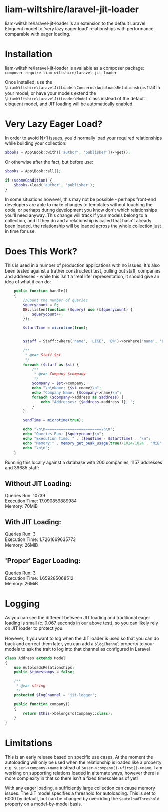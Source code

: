 # liam-wiltshire/laravel-jit-loader

liam-wiltshire/laravel-jit-loader is an extension to the default Laravel Eloquent model to 'very lazy eager load' relationships with performance comparable with eager loading.

# Installation
liam-wiltshire/laravel-jit-loader is available as a composer package:
`composer require liam-wiltshire/laravel-jit-loader`

Once installed, use the `\LiamWiltshire\LaravelJitLoader\Concerns\AutoloadsRelationships` trait in your model, or have your models extend the `\LiamWiltshire\LaravelJitLoader\Model` class instead of the default eloquent model, and JIT loading will be automatically enabled.

# Very Lazy Eager Load?
In order to avoid [N+1 issues](https://secure.phabricator.com/book/phabcontrib/article/n_plus_one/), you'd normally load your required relationships while building your collection:

```php
$books = App\Book::with(['author', 'publisher'])->get();
```

Or otherwise after the fact, but before use:

```php
$books = App\Book::all();

if ($someCondition) {
    $books->load('author', 'publisher');
}
```

In some situations however, this may not be possible - perhaps front-end developers are able to make changes to templates without touching the code, or perhaps during development you know don't which relationships you'll need anyway.
This change will track if your models belong to a collection, and if they do and a relationship is called that hasn't already been loaded, the relationship will be loaded across the whole collection just in time for use.

# Does This Work?
This is used in a number of production applications with no issues. It's also been tested against a (rather constructed) test, pulling out staff, companies and addresses - while this isn't a 'real life' representation, it should give an idea of what it can do:

```php
    public function handle()
    {
        //Count the number of queries
        $querycount = 0;
        DB::listen(function ($query) use (&$querycount) {
            $querycount++;
        });

        $startTime = microtime(true);


        $staff = Staff::where('name', 'LIKE', 'E%')->orWhere('name', 'LIKE', 'P%')->get();

        /**
         * @var Staff $st
         */
        foreach ($staff as $st) {
            /**
             * @var Company $company
             */
            $company = $st->company;
            echo "\n\nName: {$st->name}\n";
            echo "Company Name: {$company->name}\n";
            foreach ($company->address as $address) {
                echo "Addresses: {$address->address_1}, ";
            }
        }

        $endTime = microtime(true);

        echo "\n\n=========================\n\n";
        echo "Queries Run: {$querycount}\n";
        echo "Execution Time: " . ($endTime - $startTime) . "\n";
        echo "Memory:" . memory_get_peak_usage(true)/1024/1024 . "MiB";
        echo "\n\n";
    }
```

Running this locally against a database with 200 companies, 1157 addresses and 39685 staff:

## Without JIT Loading:
Queries Run: 10739<br />
Execution Time: 17.090859889984<br />
Memory: 70MiB


## With JIT Loading:
Queries Run: 3<br />
Execution Time: 1.7261669635773<br />
Memory: 26MiB


## 'Proper' Eager Loading:
Queries Run: 3<br />
Execution Time: 1.659285068512<br />
Memory: 26MiB

# Logging
As you can see the different between JIT loading and traditional eager loading is small (c. 0.067 seconds in our above test), so you can likely rely on JIT loader to protect you.

However, if you want to log when the JIT loader is used so that you can do back and correct them later, you can add a `$logChannel` property to your models to ask the trait to log into that channel as configured in Laravel

```php
class Address extends Model
{
    use AutoloadsRelationships;
    public $timestamps = false;

    /**
     * @var string
     */
    protected $logChannel = 'jit-logger';

    public function company()
    {
        return $this->belongsTo(Company::class);
    }
}
```

# Limitations
This is an early release based on specific use cases. At the moment the autoloading will only be used when the relationship is loaded like a property e.g. `$user->company->name` instead of `$user->company()->first()->name`. I am working on supporting relations loaded in alternate ways, however there is more complexity in that so there isn't a fixed timescale as of yet!

With any eager loading, a sufficiently large collection can cause memory issues. The JIT model specifies a threshold for autoloading. This is set to 6000 by default, but can be changed by overriding the `$autoloadThreshold` property on a model-by-model basis.
